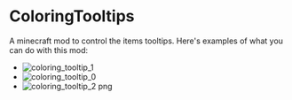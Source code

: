 # ColoringTooltips
A minecraft mod to control the items tooltips.
Here's examples of what you can do with this mod:
- ![coloring_tooltip_1](https://github.com/luccaPossamai/ColoringTooltips/assets/110493821/48cce3a4-fe5e-4760-a2b5-9edb42d9a883)
- ![coloring_tooltip_0](https://github.com/luccaPossamai/ColoringTooltips/assets/110493821/4c7f1446-367b-4373-83fb-03e0da27bea1)
- ![coloring_tooltip_2 png](https://github.com/luccaPossamai/ColoringTooltips/assets/110493821/d072a1ab-3982-40cd-a487-7239104a8866)
